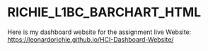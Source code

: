 # RICHIE_L1BC_BARCHART_HTML
Here is my dashboard website for the assignment
live Website: https://leonardorichie.github.io/HCI-Dashboard-Website/
